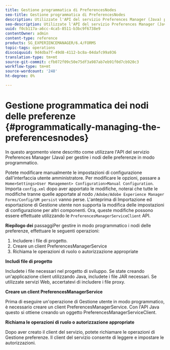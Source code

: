 ```yaml
---
title: Gestione programmatica di PreferencesNodes
seo-title: Gestione programmatica di PreferencesNodes
description: Utilizzate l'API del servizio Preferences Manager (Java) per gestire in modo programmatico i nodi delle preferenze.
seo-description: Utilizzate l'API del servizio Preferences Manager (Java) per gestire in modo programmatico i nodi delle preferenze.
uuid: f0cb117a-a6cc-4ca5-8511-b3bc9f6738e9
contentOwner: admin
content-type: reference
products: SG_EXPERIENCEMANAGER/6.4/FORMS
topic-tags: operations
discoiquuid: 9d4dba7f-49d8-4112-bc8a-04dafc99a936
translation-type: tm+mt
source-git-commit: cfb072f09c50e75df3a987ab7eb91f0d7cb920c3
workflow-type: tm+mt
source-wordcount: '248'
ht-degree: 0%

---
```



# Gestione programmatica dei nodi delle preferenze {#programmatically-managing-the-preferencesnodes}

In questo argomento viene descritto come utilizzare l&#39;API del servizio Preferences Manager (Java) per gestire i nodi delle preferenze in modo programmatico.

Potete modificare manualmente le impostazioni di configurazione dall&#39;interfaccia utente amministratore. Per modificare le opzioni, passare a `Home>Settings>User Management> Configuration>Manual Configuration`. Importa `config.xml` dopo aver apportato le modifiche, noterai che tutte le modifiche tranne quelle apportate al nodo `/Adobe/Adobe Experience Manager Forms/Config/UM persist` vanno perse. L&#39;anteprima di Importazione ed esportazione di Gestione utente non supporta la modifica delle impostazioni di configurazione per altri componenti. Ora, queste modifiche possono essere effettuate utilizzando le `PreferencesManagerServiceClient` API.

**Riepilogo dei** passaggiPer gestire in modo programmatico i nodi delle preferenze, effettuare le seguenti operazioni:

1. Includere i file di progetto.
1. Creare un client PreferencesManagerService
1. Richiama le operazioni di ruolo o autorizzazione appropriate

**Includi file di progetto**

Includete i file necessari nel progetto di sviluppo. Se state creando un&#39;applicazione client utilizzando Java, includete i file JAR necessari. Se utilizzate servizi Web, accertatevi di includere i file proxy.

**Creare un client PreferencesManagerService**

Prima di eseguire un&#39;operazione di Gestione utente in modo programmatico, è necessario creare un client PreferencesManagerService. Con l&#39;API Java questo si ottiene creando un oggetto PreferencesManagerServiceClient.

**Richiama le operazioni di ruolo o autorizzazione appropriate**

Dopo aver creato il client del servizio, potete richiamare le operazioni di Gestione preferenze. Il client del servizio consente di leggere e impostare le autorizzazioni.
